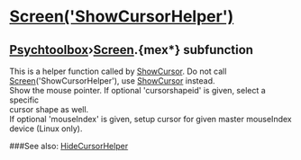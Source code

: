 # [Screen('ShowCursorHelper')](Screen-ShowCursorHelper) 
## [Psychtoolbox](Pyschtoolbox)&#8250;[Screen](Screen).{mex*} subfunction


This is a helper function called by [ShowCursor](ShowCursor).  Do not call  
[Screen](Screen)('ShowCursorHelper'), use [ShowCursor](ShowCursor) instead.  
Show the mouse pointer. If optional 'cursorshapeid' is given, select a specific  
cursor shape as well.  
If optional 'mouseIndex' is given, setup cursor for given master mouseIndex  
device (Linux only).  
  


###See also:
[HideCursorHelper](Screen-HideCursorHelper)
